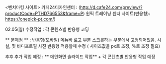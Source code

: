 <벤치마킹 사이트> 
카페24디자인센터  : (http://d.cafe24.com/preview/?productCode=PTHD766553&frame=P) 
원픽 트레이닝 센터 사이트(반응형): https://onepick-pt.com/) 
  
02.05(일) 수정작업 : 각 콘텐츠별 반응형 코딩 
               
** 문제점 **  : 반응형(모바일) 메뉴바 로고 부분 스크롤하는 부분에서 고정되어있음. 
               시설, 및 바디프로필 사진 반응형 적용할때 수정 ( 사이즈값을 px로 조정, %로 조정 필요)

추후 추가 작업 예정 : ** 메인화면 슬라이드 작업** + 각 콘텐츠별 반응형 작업 예정



